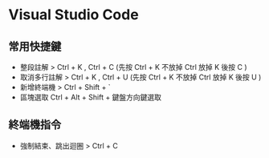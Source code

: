 # Visual Studio Code

## 常用快捷鍵
* 整段註解 > Ctrl + K , Ctrl + C (先按 Ctrl + K 不放掉 Ctrl 放掉 K 後按 C )
* 取消多行註解 > Ctrl + K , Ctrl + U (先按 Ctrl + K 不放掉 Ctrl 放掉 K 後按 U )
* 新增終端機 > Ctrl + Shift + `
* 區塊選取 Ctrl + Alt + Shift + 鍵盤方向鍵選取

## 終端機指令
* 強制結束、跳出迴圈 > Ctrl + C